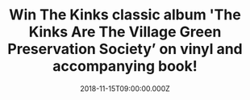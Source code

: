 ---
campaign-uuid: "c-a7f370cd-355d-4503-a2f7-85eec1fa3819"
type: "Competition"
category: "Music"
date: "2018-11-15T09:00:00.000Z"
end-date: "2018-12-15T23:59:00.000Z"
disable-form: false
is_promoted: false
has_entry_page: true
title: "Win The Kinks classic album 'The Kinks Are The Village Green Preservation\
  \ Society’ on vinyl and accompanying book!"
competition-description: "<p>The Kinks have released a 50th Anniversary Edition of\
  \ one of the greatest British rock albums of all time 'The Kinks Are The Village\
  \ Green Preservation Society'. To celebrate the 50th Anniversary and their brand\
  \ new exhibition at London's Proud Central Gallery… we are giving away the official\
  \ vinyl and book from ‘The Kinks Are The Village Green Preservation Society’ exhibition\
  \ to one lucky NME AAA member to win!</p>\r\n<p>Are you The Kinks biggest fan? Enter\
  \ below for a chance to win!</p>"
hero-header: "‘Win The Kinks classic album 'The Kinks Are The Village Green Preservation\
  \ Society’ on vinyl and accompanying book!"
terms-confirmation: "N/A"
banner-img: "https://assets.expresslyapp.com/asset-7b129c6d-35b2-4175-a07d-63e6062769ef.jpg"
logo-left-href: "aaa.nme.com"
logo-left-image: "https://assets.expresslyapp.com/asset-05b183e0-3d71-4a8d-b3c1-27d68c2bc9a1.jpg"
logo-left-title: "NME AAA"
bg-image-hero: "https://assets.expresslyapp.com/asset-d9bacd73-7fad-4d3b-8769-09a34e958111.jpg"
bg-image-first: "https://assets.expresslyapp.com/asset-c6690e16-f519-4b97-9d42-dbd1e56637bb.jpg"
bg-image-second: "https://assets.expresslyapp.com/asset-cc8a631f-8ed4-4b2d-b696-026d2f8f3eda.jpg"
section1-content: "<p>‘The Kinks Are The Village Green Preservation Society’ exhibition\
  \ will run until November 18th displaying a selection of rare collector’s items\
  \ including specially commissioned artworks by members of the band and vintage memorabilia,\
  \ together with a collection of photographs documenting this remarkable period in\
  \ the band’s history. Each work is hand-signed by surviving band members Ray Davies,\
  \ Dave Davies and Mick Avory!</p>\r\n<p><i>(Credit:© Barrie Wentzell)</i></p>"
section2-content: "<p>‘The Kinks Are The Village Green Preservation Society’ is regarded\
  \ as one of the best British albums ever and we want YOU to enjoy their official\
  \ vinyl and book as much as we do!</p>\r\n<p>If you are The Kinks biggest fan, HURRY\
  \ UP and think no more, enter the form below for a chance to win their vinyl and\
  \ book and they could be coming home with you!</p>\r\n<p>Good luck!</p>\r\n<p><i>(Credit:©\
  \ Barrie Wentzell)</i></p>"
entry-title: "‘Win The Kinks classic album 'The Kinks Are The Village Green Preservation\
  \ Society’ on vinyl and accompanying book!"
entry-content: "Enter the draw to ‘Win The Kinks classic album 'The Kinks Are The\
  \ Village Green Preservation Society’ on vinyl and accompanying book by completing\
  \ the form below before 23:59 on 14th of December 2018."
has-winner: true
winner-title: "CONGRATULATIONS to Veryan W. who won  The Kinks classic album 'The\
  \ Kinks Are The Village Green Preservation Society’ on vinyl!"
winner-banner: "https://assets.expresslyapp.com/asset-411b4cde-1629-4405-88e0-0329d47f3401.jpg"
prize-description: "The Kinks classic album 'The Kinks Are The Village Green Preservation\
  \ Society’ on vinyl and accompanying book."
special-conditions: "Multiple entries are allowed up to one every day."
country-restrictions:
- "GB"
---